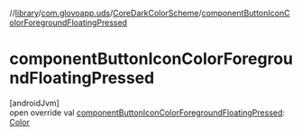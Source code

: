 //[library](../../../index.md)/[com.glovoapp.uds](../index.md)/[CoreDarkColorScheme](index.md)/[componentButtonIconColorForegroundFloatingPressed](component-button-icon-color-foreground-floating-pressed.md)

# componentButtonIconColorForegroundFloatingPressed

[androidJvm]\
open override val [componentButtonIconColorForegroundFloatingPressed](component-button-icon-color-foreground-floating-pressed.md): [Color](https://developer.android.com/reference/kotlin/androidx/compose/ui/graphics/Color.html)
